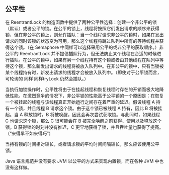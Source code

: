 ## 公平性 ##

在 ReentrantLock 的构造函数中提供了两种公平性选择：创建一个非公平的锁（默认）或者公平的锁。在公平的锁上，线程将按照它们发出请求的顺序来获得锁，但在非公平的锁上，则允许插队：当一个线程请求非公平的锁时，如果在发出请求的同时该锁的状态变为可用，那么这个线程将跳过队列中所有的等待线程并获得这个锁。（在 Semaphore 中同样可以选择采用公平的或非公平的获取顺序。）非公平的 ReentrantLock 并不提倡插队行为，但无法防止某个线程在合适的时候进行插队。在公平的锁中，如果有另一个线程持有这个锁或者由其他线程在队列中等待这个锁，那么新发出请求的线程将被放入队列中。在非公平的锁中，只有当锁被某个线程持有时，新发出请求的线程才会被放入队列中。（即使对于公平锁而言，可轮询的 同样 同样tryLock 仍然会插队。）

当执行加锁操作时，公平性将由于在挂起线程和恢复线程时存在的开销而极大地降低性能。在激烈竞争的情况下，非公平锁的性能高于公平锁的一个原因是：在恢复一个被挂起的线程与该线程真正开始运行之间存在着严重的延迟。假设线程 A 持有一个锁，并且线程 B 请求这个锁。由于这个锁已被线程 A 持有，因此 B 将被挂起。当 A 释放锁时，B 将被唤醒，因此会再次尝试获取锁。与此同时，如果线程 C 也请求这个锁，那么 C 很可能会在 B 被完全唤醒之前获得、使用以及释放这个锁。B 获得锁的时刻并没有推迟，C 更早地获得了锁，并且吞吐量也获得了提高。（“来得早不如来得巧”）

当持有锁的时间相对较长，或者请求锁的平均时间间隔较长，那么应该使用公平锁。

Java 语言规范并没有要求 JVM 以公平的方式来实现内置锁，而在各种 JVM 中也没有这样做。